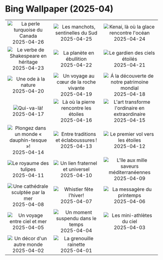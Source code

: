 # Bing Wallpaper (2025-04)

|  |  |  |
|:---:|:---:|:---:|
| ![](https://www.bing.com/th?id=OHR.BrucePeninsula_FR-CA9084486245_400x240.jpg "La perle turquoise du Canada") 2025-04-26 | ![](https://www.bing.com/th?id=OHR.MagellanicPenguin_FR-CA5009837918_400x240.jpg "Les manchots, sentinelles du Sud") 2025-04-25 | ![](https://www.bing.com/th?id=OHR.KenaiSpires_FR-CA4625250704_400x240.jpg "Kenai, là où la glace rencontre l'océan") 2025-04-24 |
| ![](https://www.bing.com/th?id=OHR.GlobeTheatre_FR-CA4288984351_400x240.jpg "Le verbe de Shakespeare en héritage") 2025-04-23 | ![](https://www.bing.com/th?id=OHR.YellowstoneSpring_FR-CA1960442919_400x240.jpg "La planète en ébullition") 2025-04-22 | ![](https://www.bing.com/th?id=OHR.JoshuaStars_FR-CA1371442285_400x240.jpg "Le gardien des ciels étoilés") 2025-04-21 |
| ![](https://www.bing.com/th?id=OHR.BunnyLove_FR-CA0827299821_400x240.jpg "Une ode à la nature") 2025-04-20 | ![](https://www.bing.com/th?id=OHR.ZionValley_FR-CA5154039067_400x240.jpg "Un voyage au cœur de la roche vivante") 2025-04-19 | ![](https://www.bing.com/th?id=OHR.GoremeTurkey_FR-CA7490534798_400x240.jpg "Á la découverte de notre patrimoine mondial") 2025-04-18 |
| ![](https://www.bing.com/th?id=OHR.EcuadorBird_FR-CA4387782439_400x240.jpg "Qui-va-là!") 2025-04-17 | ![](https://www.bing.com/th?id=OHR.KachinaBridge_FR-CA2353131733_400x240.jpg "Là où la pierre rencontre les étoiles") 2025-04-16 | ![](https://www.bing.com/th?id=OHR.BeachArt_FR-CA1945523130_400x240.jpg "L'art transforme l'ordinaire en extraordinaire") 2025-04-15 |
| ![](https://www.bing.com/th?id=OHR.SpottedDolphins_FR-CA1398136066_400x240.jpg "Plongez dans un monde « dauphin-tesque »!") 2025-04-14 | ![](https://www.bing.com/th?id=OHR.ThailandPagodas_FR-CA4441520959_400x240.jpg "Entre traditions et éclaboussures !") 2025-04-13 | ![](https://www.bing.com/th?id=OHR.SpaceFlight_FR-CA9146561784_400x240.jpg "Le premier vol vers les étoiles") 2025-04-12 |
| ![](https://www.bing.com/th?id=OHR.TulipsWindmill_FR-CA8325142207_400x240.jpg "Le royaume des tulipes") 2025-04-11 | ![](https://www.bing.com/th?id=OHR.LittleFoxes_FR-CA7956538809_400x240.jpg "Un lien fraternel et universel") 2025-04-10 | ![](https://www.bing.com/th?id=OHR.BlueNaxos_FR-CA7619118944_400x240.jpg "L'île aux mille saveurs méditerranéennes") 2025-04-09 |
| ![](https://www.bing.com/th?id=OHR.LagoaPortugal_FR-CA7999010922_400x240.jpg "Une cathédrale sculptée par la mer") 2025-04-08 | ![](https://www.bing.com/th?id=OHR.WhistlerSnowboard_FR-CA2302818424_400x240.jpg "Whistler fête l'hiver!") 2025-04-07 | ![](https://www.bing.com/th?id=OHR.YellowWarbler_FR-CA2010153906_400x240.jpg "La messagère du printemps") 2025-04-06 |
| ![](https://www.bing.com/th?id=OHR.GaztelugatxeSunset_FR-CA0080559519_400x240.jpg "Un voyage entre ciel et mer") 2025-04-05 | ![](https://www.bing.com/th?id=OHR.CherryBlossomDC_FR-CA9304920775_400x240.jpg "Un moment suspendu dans le temps") 2025-04-04 | ![](https://www.bing.com/th?id=OHR.RufousHummingbird_FR-CA8727304764_400x240.jpg "Les mini-athlètes du ciel") 2025-04-03 |
| ![](https://www.bing.com/th?id=OHR.UtahBadlands_FR-CA1740090528_400x240.jpg "Un décor d'un autre monde") 2025-04-02 | ![](https://www.bing.com/th?id=OHR.TicanFrog_FR-CA1574191785_400x240.jpg "La grenouille rainette") 2025-04-01 |  |
